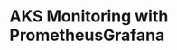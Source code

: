 # AKS Monitoring with PrometheusGrafana                                                                                                                                                                                                                                                                                                                                                                                                        
